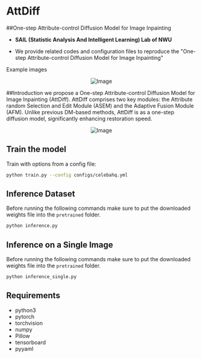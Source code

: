 # AttDiff
##One-step Attribute-control Diffusion Model for Image Inpainting

* **SAIL (Statistic Analysis And Intelligent Learning) Lab of NWU**

* We provide related codes and configuration files to reproduce the "One-step Attribute-control Diffusion Model for Image Inpainting"


Example images

<p align="center">
  <img src="./img/case.png" alt="Image">
</p>


##Introduction
we propose a One-step Attribute-control Diffusion Model for Image Inpainting (AttDiff). AttDiff comprises two key modules: the Attribute random Selection and Edit Module (ASEM) and the Adaptive Fusion Module (AFM).
Unlike previous DM-based methods, AttDiff is as a one-step diffusion model, significantly enhancing restoration speed.

<p align="center">
  <img src="./img/network.png" alt="Image">
</p>


## Train the model
Train with options from a config file:
```bash
python train.py --config configs/celebahq.yml
```


## Inference Dataset
Before running the following commands make sure to put the downloaded weights file into the `pretrained` folder.
```bash
python inference.py
```

## Inference on a Single Image
Before running the following commands make sure to put the downloaded weights file into the `pretrained` folder.
```bash
python inference_single.py
```

## Requirements
  + python3
  + pytorch
  + torchvision
  + numpy
  + Pillow
  + tensorboard
  + pyyaml